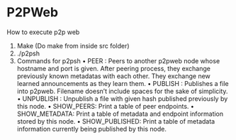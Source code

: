 # P2PWeb
How to execute p2p web 
1.	Make (Do make from inside src folder)
2.	./p2psh
3.	Commands for p2psh 
• PEER <peer-hostname> <peer-port>: Peers to another p2pweb node whose hostname
and port is given. After peering process, they exchange previously known metadatas
with each other. They exchange new learned announcements as they learn them.
• PUBLISH <filename>: Publishes a file into p2pweb. Filename doesn’t include spaces
for the sake of simplicity.
• UNPUBLISH <hash>: Unpublish a file with given hash published previously by this
node.
• SHOW_PEERS: Print a table of peer endpoints.
• SHOW_METADATA: Print a table of metadata and endpoint information stored by this
node.
• SHOW_PUBLISHED: Print a table of metadata information currently being published
by this node.
